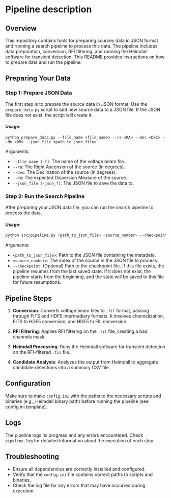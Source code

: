 # Pipeline description

## Overview

This repository contains tools for preparing sources data in JSON format and running a search pipeline to process this data. The pipeline includes data preparation, conversion, RFI filtering, and running the Heimdall software for transient detection. This README provides instructions on how to prepare data and run the pipeline.



## Preparing Your Data

### Step 1: Prepare JSON Data

The first step is to prepare the source data in JSON format. Use the `prepare_data.py` script to add new source data to a JSON file. If the JSON file does not exist, the script will create it.

#### Usage:

```
python prepare_data.py --file_name <file_name> --ra <RA> --dec <DEC> --dm <DM> --json_file <path_to_json_file>
```

Arguments:
- `--file_name (-f)`: The name of the voltage beam file.
- `--ra`: The Right Ascension of the source (in degrees).
- `--dec`: The Declination of the source (in degrees).
- `--dm`: The expected Dispersion Measure of the source.
- `--json_file (-json_f)`: The JSON file to save the data to.

### Step 2: Run the Search Pipeline

After preparing your JSON data file, you can run the search pipeline to process the data.

#### Usage:


```bash
python src/pipeline.py <path_to_json_file> <source_number> --checkpoint <path_to_checkpoint_file>
```

Arguments:
- `<path_to_json_file>`: Path to the JSON file containing the metadata.
- `<source_number>`: The index of the source in the JSON file to process.
- `--checkpoint`: (Optional) Path to the checkpoint file. If this file exists, the pipeline resumes from the last saved state. If it does not exist, the pipeline starts from the beginning, and the state will be saved to this file for future resumptions.


## Pipeline Steps

1. **Conversion**: Converts voltage beam files to `.fil` format, passing through FITS and HDF5 intermediary formats. It involves channelization, FITS to HDF5 conversion, and HDF5 to FIL conversion.

2. **RFI Filtering**: Applies RFI filtering on the `.fil` file, creating a bad channels mask.

3. **Heimdall Processing**: Runs the Heimdall software for transient detection on the RFI-filtered `.fil` file.

4. **Candidate Analysis**: Analyzes the output from Heimdall to aggregate candidate detections into a summary CSV file.



## Configuration

Make sure to make `config.ini` with the paths to the necessary scripts and binaries (e.g., Heimdall binary path) before running the pipeline (see config.ini.template).

## Logs

The pipeline logs its progress and any errors encountered. Check `pipeline.log` for detailed information about the execution of each step.

## Troubleshooting

- Ensure all dependencies are correctly installed and configured.
- Verify that the `config.ini` file contains correct paths to scripts and binaries.
- Check the log file for any errors that may have occurred during execution.



